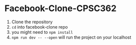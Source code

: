 # Facebook-Clone-CPSC362
1. Clone the repository
2. `cd` into facebook-clone repo
3. you might need to `npm install`
4. `npm run dev -- --open` will run the project on your localhost
